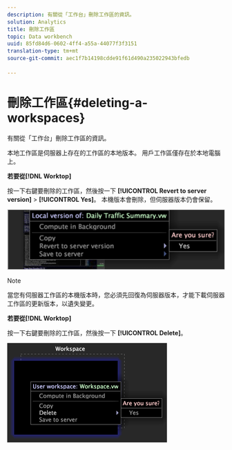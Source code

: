 ```yaml
---
description: 有關從「工作台」刪除工作區的資訊。
solution: Analytics
title: 刪除工作區
topic: Data workbench
uuid: 85fd84d6-0602-4ff4-a55a-44077f3f3151
translation-type: tm+mt
source-git-commit: aec1f7b14198cdde91f61d490a235022943bfedb

---
```



# 刪除工作區{#deleting-a-workspaces}

有關從「工作台」刪除工作區的資訊。

本地工作區是伺服器上存在的工作區的本地版本。 用戶工作區僅存在於本地電腦上。

**若要從[!DNL Worktop]**

按一下右鍵要刪除的工作區，然後按一下 **[!UICONTROL Revert to server version]** > **[!UICONTROL Yes]**。 本機版本會刪除，但伺服器版本仍會保留。

![](assets/client-del.png)

>[!NOTE]
>
>當您有伺服器工作區的本機版本時，您必須先回復為伺服器版本，才能下載伺服器工作區的更新版本，以遺失變更。

**若要從[!DNL Worktop]**

按一下右鍵要刪除的工作區，然後按一下 **[!UICONTROL Delete]**。

![](assets/mnu_workspaceManager_Deletewksp.png)

